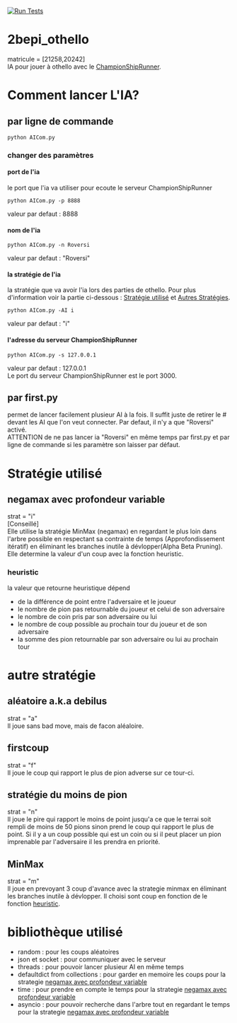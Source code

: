 [![Run Tests](https://github.com/1possible/2bepi_othello/actions/workflows/test.yml/badge.svg?branch=main)](https://github.com/1possible/2bepi_othello/actions/workflows/test.yml)
# 2bepi_othello
matricule = [21258,20242]  
IA pour jouer à othello avec le [ChampionShipRunner](https://github.com/qlurkin/PI2CChampionshipRunner).
# Comment lancer L'IA?
## par ligne de commande
```shell
python AICom.py
```
### changer des paramètres
#### port de l'ia
le port que l'ia va utiliser pour ecoute le serveur ChampionShipRunner
```shell
python AICom.py -p 8888
```
valeur par defaut : 8888
#### nom de l'ia
```shell
python AICom.py -n Roversi
```
valeur par defaut : "Roversi"
#### la stratégie de l'ia
la stratégie que va avoir l'ia lors des parties de othello. Pour plus d'information voir la partie ci-dessous : [Stratégie utilisé](#strat%C3%A9gie-utilis%C3%A9) et [Autres Stratégies](#autre-strat%C3%A9gie).
```shell
python AICom.py -AI i
```
valeur par defaut : "i"
#### l'adresse du serveur ChampionShipRunner
```shell
python AICom.py -s 127.0.0.1
```
valeur par defaut : 127.0.0.1  
Le port du serveur ChampionShipRunner est le port 3000.
## par first.py
permet de lancer facilement plusieur AI à la fois.
Il suffit juste de retirer le # devant les AI que l'on veut connecter. 
Par defaut, il n'y a que "Roversi" activé.  
ATTENTION de ne pas lancer ia "Roversi" en même temps par first.py et par ligne de commande si les paramètre son laisser par défaut.
# Stratégie utilisé
## negamax avec profondeur variable
strat = "i"  
[Conseillé]  
Elle utilise la stratégie MinMax (negamax) en regardant le plus loin dans l'arbre possible en respectant sa contrainte de temps (Approfondissement itératif) en éliminant les branches inutile à dévlopper(Alpha Beta Pruning). Elle determine la valeur d'un coup avec la fonction heuristic.
### heuristic
la valeur que retourne heuristique dépend
* de la différence de point entre l'adversaire et le joueur
* le nombre de pion pas retournable du joueur et celui de son adversaire
* le nombre de coin pris par son adversaire ou lui
* le nombre de coup possible au prochain tour du joueur et de son adversaire
* la somme des pion retournable par son adversaire ou lui au prochain tour

# autre stratégie
## aléatoire a.k.a debilus
strat = "a"  
Il joue sans bad move, mais de facon aléaloire.

## firstcoup
strat = "f"  
Il joue le coup qui rapport le plus de pion adverse sur ce tour-ci.

## stratégie du moins de pion
strat = "n"  
Il joue le pire qui rapport le moins de point jusqu'a ce que le terrai soit rempli de moins de 50 pions sinon prend le coup qui rapport le plus de point. 
Si il y a un coup possible qui est un coin ou si il peut placer un pion imprenable par l'adversaire il les prendra en priorité.

## MinMax
strat = "m"  
Il joue en prevoyant 3 coup d'avance avec la strategie minmax en éliminant les branches inutile à dévlopper.
Il choisi sont coup en fonction de le fonction [heuristic](#heuristic). 

# bibliothèque utilisé
* random : pour les coups aléatoires
* json et socket : pour communiquer avec le serveur
* threads : pour pouvoir lancer plusieur AI en même temps
* defaultdict from collections : pour garder en memoire les coups pour la strategie [negamax avec profondeur variable](#negamax-avec-profondeur-variable)
* time : pour prendre en compte le temps pour la strategie [negamax avec profondeur variable](#negamax-avec-profondeur-variable)
* asyncio : pour pouvoir recherche dans l'arbre tout en regardant le temps pour la strategie [negamax avec profondeur variable](#negamax-avec-profondeur-variable)
